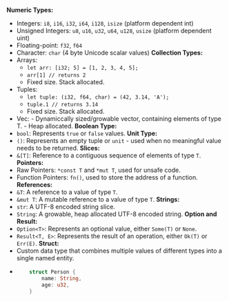 **Numeric Types:**

- Integers: `i8`, `i16`, `i32`, `i64`, `i128`, `isize` (platform dependent int)
- Unsigned Integers: `u8`, `u16`, `u32`, `u64`, `u128`, `usize` (platform dependent uint)
- Floating-point: `f32`, `f64`
- Character: `char` (4 byte Unicode scalar values)
  **Collection Types:**
- Arrays:
  - `let arr: [i32; 5] = [1, 2, 3, 4, 5];`
  - `arr[1] // returns 2`
  - Fixed size. Stack allocated.
- Tuples:
  - `let tuple: (i32, f64, char) = (42, 3.14, 'A');`
  - `tuple.1 // returns 3.14`
  - Fixed size. Stack allocated.
- Vec<T>: - Dynamiccally sized/growable vector, containing elements of type T. - Heap allocated.
  **Boolean Type:**
- `bool`: Represents `true` or `false` values.
  **Unit Type:**
- `()`: Represents an empty tuple or `unit` - used when no meaningful value needs to be returned.
  **Slices:**
- `&[T]`: Reference to a contiguous sequence of elements of type `T`.
  **Pointers:**
- Raw Pointers: `*const T` and `*mut T`, used for unsafe code.
- Function Pointers: `fn()`, used to store the address of a function.
  **References:**
- `&T`: A reference to a value of type `T`.
- `&mut T`: A mutable reference to a value of type `T`.
  **Strings:**
- `str`: A UTF-8 encoded string slice.
- `String`: A growable, heap allocated UTF-8 encoded string.
  **Option and Result:**
- `Option<T>`: Represents an optional value, either `Some(T)` or `None`.
- `Result<T, E>`: Represents the result of an operation, either `Ok(T)` or `Err(E)`.
  **Struct:**
- Custom data type that combines multiple values of different types into a single named entity.
- ```rust
      struct Person {
          name: String,
          age: u32,
      }
  ```
